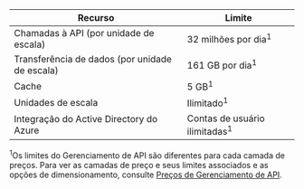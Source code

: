 | Recurso | Limite |
| --- | --- |
| Chamadas à API (por unidade de escala) |32 milhões por dia<sup>1</sup> |
| Transferência de dados (por unidade de escala) |161 GB por dia<sup>1</sup> |
| Cache |5 GB<sup>1</sup> |
| Unidades de escala |Ilimitado<sup>1</sup> |
| Integração do Active Directory do Azure |Contas de usuário ilimitadas<sup>1</sup> |

<sup>1</sup>Os limites do Gerenciamento de API são diferentes para cada camada de preços. Para ver as camadas de preço e seus limites associados e as opções de dimensionamento, consulte [Preços de Gerenciamento de API](https://azure.microsoft.com/pricing/details/api-management/).

